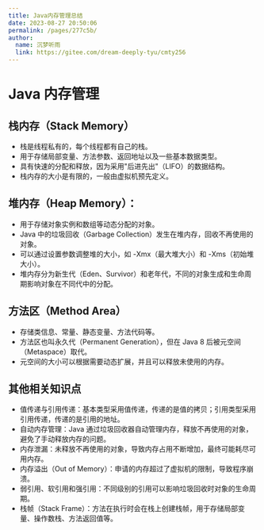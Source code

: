 ```yaml
---
title: Java内存管理总结
date: 2023-08-27 20:50:06
permalink: /pages/277c5b/
author: 
  name: 沉梦听雨
  link: https://gitee.com/dream-deeply-tyu/cmty256
---
```

# Java 内存管理

## 栈内存（Stack Memory）

- 栈是线程私有的，每个线程都有自己的栈。
- 用于存储局部变量、方法参数、返回地址以及一些基本数据类型。
- 具有快速的分配和释放，因为采用"后进先出"（LIFO）的数据结构。
- 栈内存的大小是有限的，一般由虚拟机预先定义。

## 堆内存（Heap Memory）：

- 用于存储对象实例和数组等动态分配的对象。
- Java 中的垃圾回收（Garbage Collection）发生在堆内存，回收不再使用的对象。
- 可以通过设置参数调整堆的大小，如 -Xmx（最大堆大小）和 -Xms（初始堆大小）。
- 堆内存分为新生代（Eden、Survivor）和老年代，不同的对象生成和生命周期影响对象在不同代中的分配。

## 方法区（Method Area）

- 存储类信息、常量、静态变量、方法代码等。
- 方法区也叫永久代（Permanent Generation），但在 Java 8 后被元空间（Metaspace）取代。
- 元空间的大小可以根据需要动态扩展，并且可以释放未使用的内存。

## 其他相关知识点

- 值传递与引用传递：基本类型采用值传递，传递的是值的拷贝；引用类型采用引用传递，传递的是引用的地址。
- 自动内存管理：Java 通过垃圾回收器自动管理内存，释放不再使用的对象，避免了手动释放内存的问题。
- 内存泄漏：未释放不再使用的对象，导致内存占用不断增加，最终可能耗尽可用内存。
- 内存溢出（Out of Memory）：申请的内存超过了虚拟机的限制，导致程序崩溃。
- 弱引用、软引用和强引用：不同级别的引用可以影响垃圾回收时对象的生命周期。
- 栈帧（Stack Frame）：方法在执行时会在栈上创建栈帧，用于存储局部变量、操作数栈、方法返回值等。